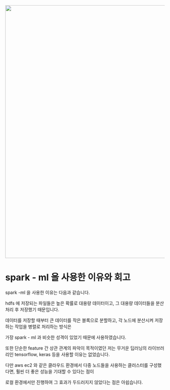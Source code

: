 <img src = 'https://drive.google.com/uc?id=1Wl_jhwWstfutCdY8_TJCZJO3IUzO4kp2' width = 550 height = 800>


# spark - ml 을 사용한 이유와 회고

spark -ml 을 사용한 이유는 다음과 같습니다.

hdfs 에 저장되는 파일들은 높은 확률로 대용량 데이터이고, 그 대용량 데이터들을 분산 처리 후 저장했기 때문입니다.

데이터를 저장할 때부터 큰 데이터를 작은 블록으로 분할하고, 각 노드에 분산시켜 저장하는 작업을 병렬로 처리하는 방식은 

가장 spark - ml 과 비슷한 성격이 있었기 때문에 사용하였습니다.

또한 단순한 feature 간 상관 관계의 파악이 목적이였던 저는 무거운 딥러닝의 라이브러리인 tensorflow, keras 등을 사용할 이유는 없었습니다.

다만 aws ec2 와 같은 클라우드 환경에서 다중 노드들을 사용하는 클러스터를 구성했다면, 훨씬 더 좋은 성능을 기대할 수 있다는 점이 

로컬 환경에서만 진행하여 그 효과가 두드러지지 않았다는 점은 아쉽습니다. 
